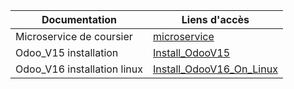 |Documentation | Liens d'accès |
---------------|---------------|
|Microservice de coursier|[microservice](/public-wiki/Master/Microservice/Coursier.md)|
|Odoo_V15 installation|[Install_OdooV15](/Master/Odoo/Odoo-V15/Installation.md)|
|Odoo_V16 installation linux |[Install_OdooV16_On_Linux](/Master/Odoo-V16/Installations/linux.md)|
